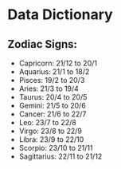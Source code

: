 # Data Dictionary


## Zodiac Signs:
- Capricorn: 21/12 to 20/1
- Aquarius: 21/1 to 18/2
- Pisces: 19/2 to 20/3
- Aries: 21/3 to 19/4
- Taurus: 20/4 to 20/5 
- Gemini: 21/5 to 20/6
- Cancer: 21/6 to 22/7
- Leo: 23/7 to 22/8
- Virgo: 23/8 to 22/9
- Libra: 23/9 to 22/10
- Scorpio: 23/10 to 21/11
- Sagittarius: 22/11 to 21/12
